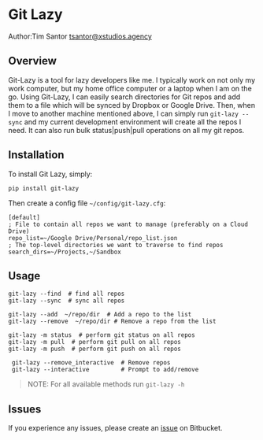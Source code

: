 # Git Lazy
Author:Tim Santor <tsantor@xstudios.agency>

## Overview
Git-Lazy is a tool for lazy developers like me.  I typically work on not only my work computer, but my home office computer or a laptop when I am on the go. Using Git-Lazy, I can easily search directories for Git repos and add them to a file which will be synced by Dropbox or Google Drive. Then, when I move to another machine mentioned above, I can simply run `git-lazy --sync` and my current development environment will create all the repos I need. It can also run bulk status|push|pull operations on all my git repos.

## Installation
To install Git Lazy, simply:

    pip install git-lazy

Then create a config file `~/config/git-lazy.cfg`:

    [default]
    ; File to contain all repos we want to manage (preferably on a Cloud Drive)
    repo_list=~/Google Drive/Personal/repo_list.json
    ; The top-level directories we want to traverse to find repos
    search_dirs=~/Projects,~/Sandbox

## Usage

    git-lazy --find  # find all repos
    git-lazy --sync  # sync all repos

    git-lazy --add  ~/repo/dir  # Add a repo to the list
    git-lazy --remove  ~/repo/dir # Remove a repo from the list

    git-lazy -m status  # perform git status on all repos
    git-lazy -m pull  # perform git pull on all repos
    git-lazy -m push  # perform git push on all repos

     git-lazy --remove_interactive  # Remove repos
     git-lazy --interactive         # Prompt to add/remove

> NOTE: For all available methods run `git-lazy -h`


## Issues
If you experience any issues, please create an [issue](https://bitbucket.org/tsantor/git-lazy/issues) on Bitbucket.
